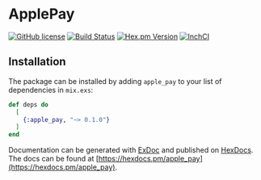 # ApplePay

[![GitHub license](https://img.shields.io/badge/license-MIT-blue.svg)](https://raw.githubusercontent.com/jshmrtn/ex-apple-pay/master/LICENSE)
[![Build Status](https://travis-ci.org/jshmrtn/ex-apple-pay.svg?branch=master)](https://travis-ci.org/jshmrtn/ex-apple-pay)
[![Hex.pm Version](https://img.shields.io/hexpm/v/apple_pay.svg?style=flat)](https://hex.pm/packages/apple_pay)
[![InchCI](https://inch-ci.org/github/jshmrtn/ex-apple-pay.svg?branch=master)](https://inch-ci.org/github/jshmrtn/ex-apple-pay)

## Installation

The package can be installed by adding `apple_pay` to your list of dependencies in `mix.exs`:

```elixir
def deps do
  [
    {:apple_pay, "~> 0.1.0"}
  ]
end
```

Documentation can be generated with [ExDoc](https://github.com/elixir-lang/ex_doc)
and published on [HexDocs](https://hexdocs.pm). The docs can
be found at [https://hexdocs.pm/apple_pay](https://hexdocs.pm/apple_pay).
